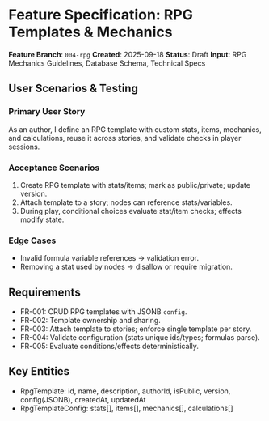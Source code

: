 # Feature Specification: RPG Templates & Mechanics

**Feature Branch**: `004-rpg`
**Created**: 2025-09-18
**Status**: Draft
**Input**: RPG Mechanics Guidelines, Database Schema, Technical Specs

## User Scenarios & Testing

### Primary User Story
As an author, I define an RPG template with custom stats, items, mechanics, and calculations, reuse it across stories, and validate checks in player sessions.

### Acceptance Scenarios
1. Create RPG template with stats/items; mark as public/private; update version.
2. Attach template to a story; nodes can reference stats/variables.
3. During play, conditional choices evaluate stat/item checks; effects modify state.

### Edge Cases
- Invalid formula variable references → validation error.
- Removing a stat used by nodes → disallow or require migration.

## Requirements
- FR-001: CRUD RPG templates with JSONB `config`.
- FR-002: Template ownership and sharing.
- FR-003: Attach template to stories; enforce single template per story.
- FR-004: Validate configuration (stats unique ids/types; formulas parse).
- FR-005: Evaluate conditions/effects deterministically.

## Key Entities
- RpgTemplate: id, name, description, authorId, isPublic, version, config(JSONB), createdAt, updatedAt
- RpgTemplateConfig: stats[], items[], mechanics[], calculations[]
